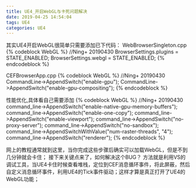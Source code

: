 ```yaml
---
title: UE4_开启WebGL与卡死问题解决
date: 2019-04-25 14:54:04
tags: UE4
categories: UE4
---
```

其实UE4开启WebGL很简单只需要添加已下代码：
WebBrowserSingleton.cpp
{% codeblock WebGL %}
//Ning+ 20190430
BrowserSettings.plugins = STATE_ENABLED;
BrowserSettings.webgl = STATE_ENABLED;
{% endcodeblock %}

CEFBrowserApp.cpp
{% codeblock WebGL %}
//Ning+ 20190430
CommandLine->AppendSwitch("enable-gpu");
CommandLine->AppendSwitch("enable-gpu-compositing");
{% endcodeblock %}

性能优化,具体看自己需要添加
{% codeblock WebGL %}
//Ning+ 20190430
command_line->AppendSwitch("enable-native-gpu-memory-buffers");
command_line->AppendSwitch("enable-one-copy");
command_line->AppendSwitch("enable-viewport");
command_line->AppendSwitch("no-proxy-server");
command_line->AppendSwitch("no-sandbox");
command_line->AppendSwitchWithValue("num-raster-threads", "4");
command_line->AppendSwitch("renderer");
{% endcodeblock %}

网上的教程通常就到这里，当你完成这些步骤后确实可以加载WebGL，但是不到几分钟就会卡住；
接下来关键点来了，如何解决这个BUG？
方法就是利用VS的调试工具，当UE4卡住时候查看堆栈，定位到CEF消息循环事件，将此屏蔽，然后自定义消息循环事件，利用UE4的Tick事件驱动；这样才算是真正打开了UE4的WebGL功能；